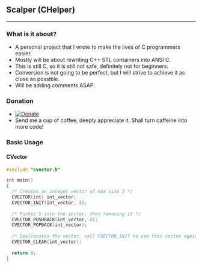 ## Scalper (CHelper)
--------------------
### What is it about?
- A personal project that I wrote to make the lives of C programmers easier.
- Mostly will be about rewriting C++ STL containers into ANSI C.
- This is still C, so it is still not safe, definitely not for beginners.
- Conversion is not going to be perfect, but I will strive to achieve it as close as possible.
- Will be adding comments ASAP.

### Donation 
- [![Donate](https://img.shields.io/badge/Donate-PayPal-green.svg)](https://www.paypal.com/paypalme2/LamWeiLun/1)
- Send me a cup of coffee, deeply appreciate it. Shall turn caffeine into more code!

### Basic Usage
#### CVector
```C
#include "cvector.h"

int main()
{
  /* Creates an integer vector of max size 3 */
  CVECTOR(int) int_vector;
  CVECTOR_INIT(int_vector, 3);
  
  /* Pushes 5 into the vector, then removing it */
  CVECTOR_PUSHBACK(int_vector, 5);
  CVECTOR_POPBACK(int_vector);
  
  /* Deallocates the vector, call CVECTOR_INIT to use this vector again */
  CVECTOR_CLEAR(int_vector);
  
  return 0;
}
```
